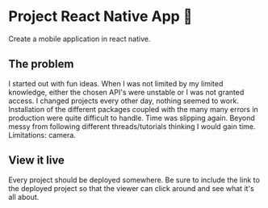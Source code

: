 # Project React Native App 📱

Create a mobile application in react native. 

## The problem
I started out with fun ideas. When I was not limited by my limited knowledge, either the chosen API's were unstable or I was not granted access.
I changed projects every other day, nothing seemed to work. 
Installation of the different packages coupled with the many many errors in production were quite difficult to handle. Time was slipping again.
Beyond messy from following different threads/tutorials thinking I would gain time. 
Limitations: camera.


## View it live

Every project should be deployed somewhere. Be sure to include the link to the deployed project so that the viewer can click around and see what it's all about.
